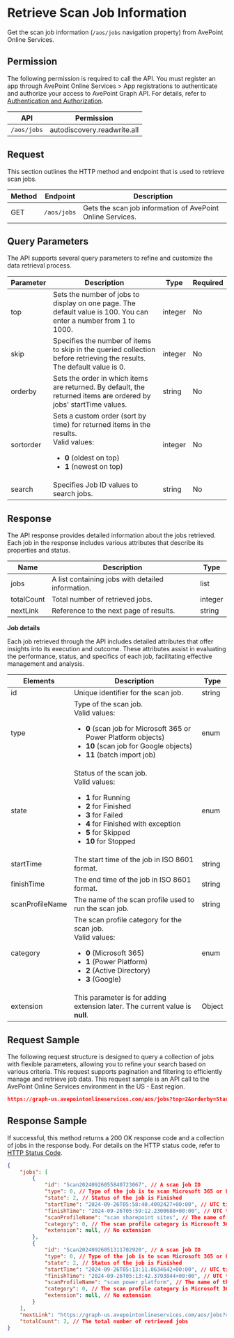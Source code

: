 # Retrieve Scan Job Information

Get the scan job information (`/aos/jobs` navigation property) from AvePoint Online Services.

## Permission

The following permission is required to call the API. You must register an app through AvePoint Online Services > App registrations to authenticate and authorize your access to AvePoint Graph API.
For details, refer to [Authentication and Authorization](https://learn.avepoint.com/docs/Use-AvePoint-Graph-API.html#authentication-and-authorization).

| API         | Permission                  |
| ----------- | --------------------------- |
| `/aos/jobs` | autodiscovery.readwrite.all |

## Request

This section outlines the HTTP method and endpoint that is used to retrieve scan jobs.

| Method | Endpoint  | Description                         |
| ------ | --------- | ----------------------------------- |
| GET    | `/aos/jobs` | Gets the scan job information of AvePoint Online Services. |

## Query Parameters

The API supports several query parameters to refine and customize the data retrieval process.

| Parameter | Description                                                  | Type    | Required |
| ---------- | ------------------------------------------------------------ | ------- | -------- |
| top        | Sets the number of jobs to display on one page. The default value is 100. You can enter a number from 1 to 1000. | integer | No       |
| skip       | Specifies the number of items to skip in the queried collection before retrieving the results. The default value is 0.| integer | No       |
| orderby    | Sets the order in which items are returned. By default, the returned items are ordered by jobs' startTime values. | string  | No       |
| sortorder  | Sets a custom order (sort by time) for returned items in the results.<br> Valid values:<br> <ul><li> **0** (oldest on top)</li><li> **1** (newest on top) </li></ul> | integer | No       |
| search     | Specifies Job ID values to search jobs.                             | string  | No       |

## Response

The API response provides detailed information about the jobs retrieved. Each job in the response includes various attributes that describe its properties and status.

| Name       | Description                                                  | Type    |
| ---------- | ------------------------------------------------------------ | ------- |
| jobs       | A list containing jobs with detailed information. | list    |
| totalCount | Total number of retrieved jobs.                              | integer |
| nextLink   | Reference to the next page of results.                        | string  |

**Job details**

Each job retrieved through the API includes detailed attributes that offer insights into its execution and outcome. These attributes assist in evaluating the performance, status, and specifics of each job, facilitating effective management and analysis.

| Elements        | Description                                                  | Type   |
| --------------- | ------------------------------------------------------------ | ------ |
| id              | Unique identifier for the scan job.                      | string |
| type            | Type of the scan job. <br> Valid values:<br> <ul><li> **0** (scan job for Microsoft 365 or Power Platform objects)</li><li> **10** (scan job for Google objects) </li><li> **11** (batch import job) </li></ul> | enum   |
| state           | Status of the scan job.<br> Valid values:<br> <ul><li> **1** for Running </li><li> **2** for Finished </li><li>**3** for Failed</li><li>**4** for Finished with exception</li><li>**5** for Skipped</li><li>**10** for Stopped</li></ul> | enum   |
| startTime       | The start time of the job in ISO 8601 format.                              | string |
| finishTime      | The end time of the job in ISO 8601 format.                                 | string |
| scanProfileName | The name of the scan profile used to run the scan job.                       | string |
| category        | The scan profile category for the scan job.<br> Valid values:<br> <ul><li> **0** (Microsoft 365) </li><li> **1** (Power Platform) </li><li> **2** (Active Directory) </li><li> **3** (Google) </li></ul> | enum   |
| extension       | This parameter is for adding extension later. The current value is **null**.     | Object |

## Request Sample

The following request structure is designed to query a collection of jobs with flexible parameters, allowing you to refine your search based on various criteria. This request supports pagination and filtering to efficiently manage and retrieve job data. This request sample is an API call to the AvePoint Online Services environment in the US - East region.

```json
https://graph-us.avepointonlineservices.com/aos/jobs?top=2&orderby=StartTime&sortorder=1

```

## Response Sample

If successful, this method returns a 200 OK response code and a collection of jobs in the response body. For details on the HTTP status code, refer to [HTTP Status Code](https://learn.avepoint.com/docs/Use-AvePoint-Graph-API.html#http-status-code).

```json
{
    "jobs": [
        {
            "id": "Scan20240926055840723067", // A scan job ID
            "type": 0, // Type of the job is to scan Microsoft 365 or Power Platform objects
            "state": 2, // Status of the job is Finished
            "startTime": "2024-09-26T05:58:40.4092427+00:00", // UTC timestamp for the start time of the job
            "finishTime": "2024-09-26T05:59:12.2300688+00:00", // UTC timestamp for the finished time of the job       
            "scanProfileName": "scan sharepoint sites", // The name of the scan profile used to run the scan job
            "category": 0, // The scan profile category is Microsoft 365
            "extension": null, // No extension
        },
        {
            "id": "Scan20240926051311702920", // A scan job ID
            "type": 0, // Type of the job is to scan Microsoft 365 or Power Platform objects 
            "state": 2, // Status of the job is Finished
            "startTime": "2024-09-26T05:13:11.0634642+00:00", // UTC timestamp for the start time of the job
            "finishTime": "2024-09-26T05:13:42.3793844+00:00", // UTC timestamp for the finished time of the job
            "scanProfileName": "scan power platform", // The name of the scan profile used to run the scan job
            "category": 0, // The scan profile category is Microsoft 365
            "extension": null, // No extension
        }
    ],
    "nextLink": "https://graph-us.avepointonlineservices.com/aos/jobs?orderby=StartTime&sortorder=1&top=2&skip=1", // Link to the next page of results
    "totalCount": 2, // The total number of retrieved jobs
}
```

